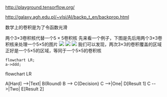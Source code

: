http://playground.tensorflow.org/

http://galaxy.agh.edu.pl/~vlsi/AI/backp_t_en/backprop.html


数学上的卷积是为了令函数光滑


两个3$\times 3$卷积核代替一个$5\times 5$卷积核
先来看一个例子，下图是先后用两个3$\times$3卷积核来处理一个5$\times$5的图片
![](D:/VSCode\blog_picture\331.png)
![](D:/VSCode\blog_picture\332.png)
![](D:/VSCode\blog_picture\333.png)
我们可以发现，两次3$\times$3的卷积覆盖的区域正好是一个5$\times$5的区域，等同于一个5$\times$5的卷积核

```mermaid
flowchart LR;
a->ddd;
```

flowchart LR

A[Hard] -->|Text| B(Round)
B --> C{Decision}
C -->|One| D[Result 1]
C -->|Two| E[Result 2]

